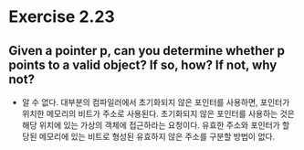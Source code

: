 # Exercise 2.23
## Given a pointer p, can you determine whether p points to a valid object? If so, how? If not, why not?
- 알 수 없다. 대부분의 컴파일러에서 초기화되지 않은 포인터를 사용하면, 포인터가 위치한 메모리의 비트가 주소로 사용된다. 초기화되지 않은 포인터를 사용하는 것은 해당 위치에 있는 가상의 객체에 접근하라는 요청이다. 유효한 주소와 포인터가 할당된 메모리에 있는 비트로 형성된 유효하지 않은 주소를 구분할 방법이 없다.